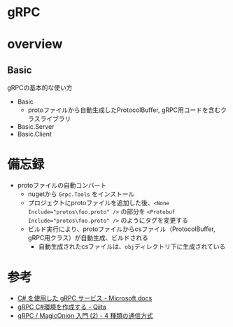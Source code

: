 # gRPC

# overview

## Basic

gRPCの基本的な使い方

- Basic
    - protoファイルから自動生成したProtocolBuffer, gRPC用コードを含むクラスライブラリ
- Basic.Server
- Basic.Client

# 備忘録

- protoファイルの自動コンバート
    - nugetから `Grpc.Tools` をインストール
    - プロジェクトにprotoファイルを追加した後、`<None Include="protos\foo.proto" />` の部分を `<Protobuf Include="protos\foo.proto" />` のようにタグを変更する
    - ビルド実行により、protoファイルからcsファイル（ProtocolBuffer, gRPC用クラス）が自動生成、ビルドされる
        - 自動生成されたcsファイルは、`obj`ディレクトリ下に生成されている

# 参考

- [C# を使用した gRPC サービス - Microsoft docs](https://docs.microsoft.com/ja-jp/aspnet/core/grpc/basics?view=aspnetcore-5.0)
- [gRPC C#環境を作成する - Qiita](https://qiita.com/muroon/items/4e12dde47b9e8b1e94d3)
- [gRPC / MagicOnion 入門 (2) - 4 種類の通信方式](https://blog.xin9le.net/entry/2017/06/11/182515)
